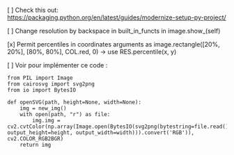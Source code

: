 [ ] Check this out: https://packaging.python.org/en/latest/guides/modernize-setup-py-project/

[ ] Change resolution by backspace in built_in_functs in image.show_(self)

[x] Permit percentiles in coordinates arguments as image.rectangle([20%, 20%], [80%, 80%], COL.red, 0) -> use RES.percentile(x, y)

[ ] Voir pour implémenter ce code :
```
from PIL import Image
from cairosvg import svg2png
from io import BytesIO

def openSVG(path, height=None, width=None):
    img = new_img()
    with open(path, "r") as file:
        img.img = cv2.cvtColor(np.array(Image.open(BytesIO(svg2png(bytestring=file.read(), output_height=height, output_width=width))).convert('RGB')), cv2.COLOR_RGB2BGR)
    return img
```